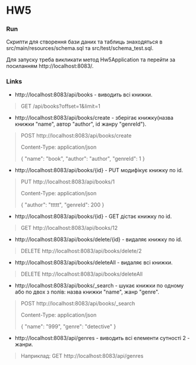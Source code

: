 # HW5
### Run
Скрипти для створення бази даних та таблиць знаходяться в src/main/resources/schema.sql та src/test/schema_test.sql. 

Для запуску треба викликати метод Hw5Application та перейти за посиланням http://localhost:8083/. 

### Links 
* http://localhost:8083/api/books - виводить всі книжки. 

> GET /api/books?offset=1&limit=1
* http://localhost:8083/api/books/create - зберігає книжку(назва книжки "name", автор "author", id жанру "genreId"). 

> POST http://localhost:8083/api/books/create
> 
> Content-Type: application/json
> 
> {
>   "name": "book",
>   "author": "author",
>   "genreId": 1
> }
* http://localhost:8083/api/books/{id} - PUT модифікує книжку по id.

> PUT http://localhost:8083/api/books/1
> 
> Content-Type: application/json
> 
> {
>   "author": "ttttt",
>   "genreId": 200
> }
* http://localhost:8083/api/books/{id} - GET дістає книжку по id. 

> GET http://localhost:8083/api/books/12
* http://localhost:8083/api/books/delete/{id} - видаляє книжку по id.

> DELETE http://localhost:8083/api/books/delete/2
* http://localhost:8083/api/books/deleteAll - видаляє всі книжки. 

> DELETE http://localhost:8083/api/books/deleteAll
* http://localhost:8083/api/books/_search - шукає книжки по одному або по двох з полів: назва книжки "name", жанр "genre". 

> POST http://localhost:8083/api/books/_search
> 
> Content-Type: application/json
> 
> {
>   "name": "999",
>   "genre": "detective"
> }
* http://localhost:8083/api/genres - виводить всі елементи сутності 2 - жанри. 

> Наприклад: GET http://localhost:8083/api/genres
